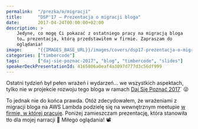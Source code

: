 ```yaml
---
permalink:  "/prezka/o/migracji"
title:      "DSP'17 — Prezentacja o migracji bloga"
date:       2017-04-24T00:00:00+02:00
description: >
    Jedyne, co mogę Ci pokazać z ostatniego pracy na migracją bloga
    to… prezentacja, którą przedstawiłem w firmie. Zapraszam do
    oglądania!
image:      "{{IMAGES_BASE_URL}}/images/covers/dsp17-prezentacja-o-migracji-bloga.png"
categories: ["timbercode"]
tags:       ["daj-sie-poznac-2017", "blog", "timbercode", "slides"]
speakerDeckPresentationId: 4165806a0eaf4a3097d777d3c56df999
---
```


Ostatni tydzień był pełen wrażeń i wydarzeń… we wszystkich aspektach, tylko nie
w projekcie rozwoju tego bloga w ramach 
[Daj Się Poznać 2017]( http://devstyle.pl/daj-sie-poznac/ )` 😜

To jednak nie do końca prawda. Otóż zdecydowałem, że wrażeniami z migracji
bloga na AWS Lambda podzielę się na wewnętrznym meetupie
[w firmie, w której pracuję]( https://www.polidea.com/ ).
Poniżej zamieszczam prezentację, która stanowiła tło dla mojej
narracji 🙂 Miłego oglądania! 📽
